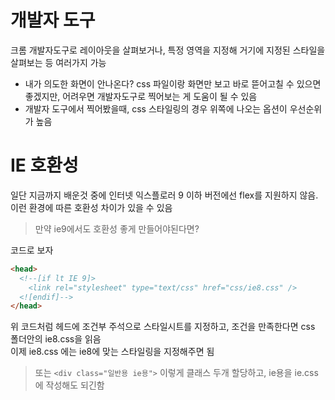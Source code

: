 # 개발자 도구
크롬 개발자도구로 레이아웃을 살펴보거나, 특정 영역을 지정해 거기에 지정된 스타일을 살펴보는 등 여러가지 가능
- 내가 의도한 화면이 안나온다? css 파일이랑 화면만 보고 바로 뜯어고칠 수 있으면 좋겠지만, 어려우면 개발자도구로 찍어보는 게 도움이 될 수 있음
- 개발자 도구에서 찍어봤을때, css 스타일링의 경우 위쪽에 나오는 옵션이 우선순위가 높음

# IE 호환성   
일단 지금까지 배운것 중에 인터넷 익스플로러 9 이하 버전에선 flex를 지원하지 않음. 이런 환경에 따른 호환성 차이가 있을 수 있음   

> 만약 ie9에서도 호환성 좋게 만들어야된다면?

코드로 보자
```html
<head>
  <!--[if lt IE 9]>
    <link rel="stylesheet" type="text/css" href="css/ie8.css" />
  <![endif]-->
</head>
```
위 코드처럼 헤드에 조건부 주석으로 스타일시트를 지정하고, 조건을 만족한다면 css 폴더안의 ie8.css을 읽음   
이제 ie8.css 에는 ie8에 맞는 스타일링을 지정해주면 됨
> 또는 `<div class="일반용 ie용">` 이렇게 클래스 두개 할당하고, ie용을 ie.css에 작성해도 되긴함
